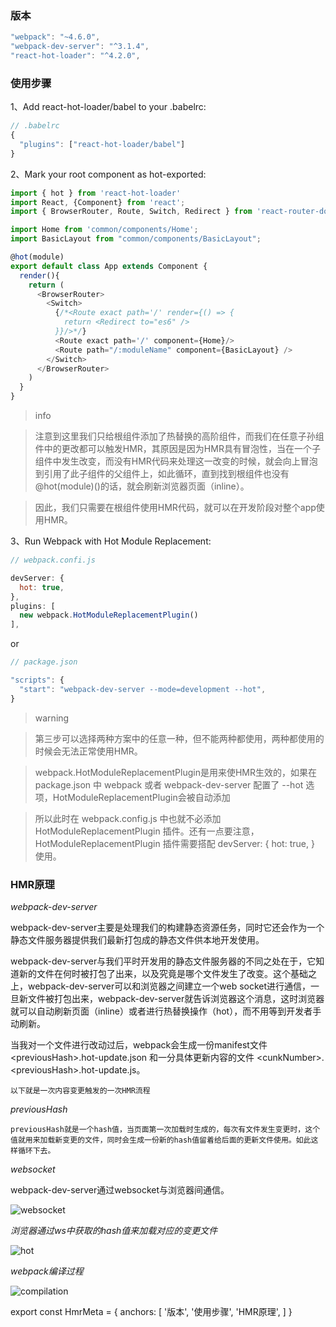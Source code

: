 ### 版本
```js
"webpack": "~4.6.0",
"webpack-dev-server": "^3.1.4",
"react-hot-loader": "^4.2.0",
```

### 使用步骤
1、Add react-hot-loader/babel to your .babelrc:

``` js
// .babelrc
{
  "plugins": ["react-hot-loader/babel"]
}

```

2、Mark your root component as hot-exported:

```js
import { hot } from 'react-hot-loader'
import React, {Component} from 'react';
import { BrowserRouter, Route, Switch, Redirect } from 'react-router-dom';

import Home from 'common/components/Home';
import BasicLayout from "common/components/BasicLayout";

@hot(module)
export default class App extends Component {
  render(){
    return (
      <BrowserRouter>
        <Switch>
          {/*<Route exact path='/' render={() => {
            return <Redirect to="es6" />
          }}/>*/}
          <Route exact path='/' component={Home}/>
          <Route path="/:moduleName" component={BasicLayout} />
        </Switch>
      </BrowserRouter>
    )
  }
}
```

> info

> 注意到这里我们只给根组件添加了热替换的高阶组件，而我们在任意子孙组件中的更改都可以触发HMR，其原因是因为HMR具有冒泡性，当在一个子组件中发生改变，而没有HMR代码来处理这一改变的时候，就会向上冒泡到引用了此子组件的父组件上，如此循环，直到找到根组件也没有@hot(module)()的话，就会刷新浏览器页面（inline）。

> 因此，我们只需要在根组件使用HMR代码，就可以在开发阶段对整个app使用HMR。

3、Run Webpack with Hot Module Replacement:

```js
// webpack.confi.js

devServer: {
  hot: true,
},
plugins: [
  new webpack.HotModuleReplacementPlugin()
],
```

or 

```js
// package.json

"scripts": {
  "start": "webpack-dev-server --mode=development --hot",
}
```

> warning

> 第三步可以选择两种方案中的任意一种，但不能两种都使用，两种都使用的时候会无法正常使用HMR。

> webpack.HotModuleReplacementPlugin是用来使HMR生效的，如果在 package.json 中 webpack 或者 webpack-dev-server 配置了 --hot 选项，HotModuleReplacementPlugin会被自动添加

> 所以此时在 webpack.config.js 中也就不必添加 HotModuleReplacementPlugin 插件。还有一点要注意，HotModuleReplacementPlugin 插件需要搭配 devServer: { hot: true, } 使用。

### HMR原理

_webpack-dev-server_

webpack-dev-server主要是处理我们的构建静态资源任务，同时它还会作为一个静态文件服务器提供我们最新打包成的静态文件供本地开发使用。

webpack-dev-server与我们平时开发用的静态文件服务器的不同之处在于，它知道新的文件在何时被打包了出来，以及究竟是哪个文件发生了改变。这个基础之上，webpack-dev-server可以和浏览器之间建立一个web socket进行通信，一旦新文件被打包出来，webpack-dev-server就告诉浏览器这个消息，这时浏览器就可以自动刷新页面（inline）或者进行热替换操作（hot），而不用等到开发者手动刷新。

当我对一个文件进行改动过后，webpack会生成一份manifest文件 \<previousHash\>.hot-update.json 和一分具体更新内容的文件 \<cunkNumber\>.\<previousHash\>.hot-update.js。

`以下就是一次内容变更触发的一次HMR流程`


_previousHash_

`previousHash就是一个hash值，当页面第一次加载时生成的，每次有文件发生变更时，这个值就用来加载新变更的文件，同时会生成一份新的hash值留着给后面的更新文件使用。如此这样循环下去。`

_websocket_

webpack-dev-server通过websocket与浏览器间通信。

![websocket](websocket.png)

_浏览器通过ws中获取的hash值来加载对应的变更文件_

![hot](hot.png)

_webpack编译过程_

![compilation](compilation.png)

export const HmrMeta = {
  anchors: [
    '版本',
    '使用步骤',
    'HMR原理',
  ]
}


